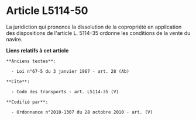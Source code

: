 # Article L5114-50

La juridiction qui prononce la dissolution de la copropriété en application des dispositions de l'article L. 5114-35 ordonne
les conditions de la vente du navire.

**Liens relatifs à cet article**

	**Anciens textes**:

	  - Loi n°67-5 du 3 janvier 1967 - art. 28 (Ab)

	**Cite**:

	  - Code des transports - art. L5114-35 (V)

	**Codifié par**:

	  - Ordonnance n°2010-1307 du 28 octobre 2010 - art. (V)

